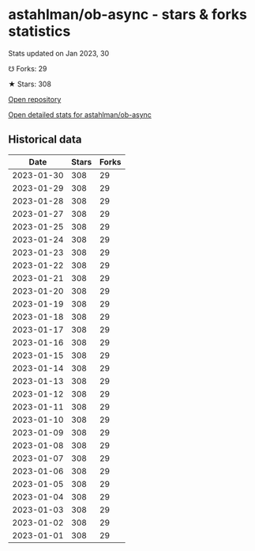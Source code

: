 # astahlman/ob-async - stars & forks statistics

Stats updated on Jan 2023, 30

☋ Forks: 29

★ Stars: 308

[Open repository](https://github.com/astahlman/ob-async)

[Open detailed stats for astahlman/ob-async](https://reviewgithub.com/rep/astahlman/ob-async)

## Historical data
| Date | Stars | Forks |
|------|-------|-------|
| 2023-01-30 | 308 | 29 | 
| 2023-01-29 | 308 | 29 | 
| 2023-01-28 | 308 | 29 | 
| 2023-01-27 | 308 | 29 | 
| 2023-01-25 | 308 | 29 | 
| 2023-01-24 | 308 | 29 | 
| 2023-01-23 | 308 | 29 | 
| 2023-01-22 | 308 | 29 | 
| 2023-01-21 | 308 | 29 | 
| 2023-01-20 | 308 | 29 | 
| 2023-01-19 | 308 | 29 | 
| 2023-01-18 | 308 | 29 | 
| 2023-01-17 | 308 | 29 | 
| 2023-01-16 | 308 | 29 | 
| 2023-01-15 | 308 | 29 | 
| 2023-01-14 | 308 | 29 | 
| 2023-01-13 | 308 | 29 | 
| 2023-01-12 | 308 | 29 | 
| 2023-01-11 | 308 | 29 | 
| 2023-01-10 | 308 | 29 | 
| 2023-01-09 | 308 | 29 | 
| 2023-01-08 | 308 | 29 | 
| 2023-01-07 | 308 | 29 | 
| 2023-01-06 | 308 | 29 | 
| 2023-01-05 | 308 | 29 | 
| 2023-01-04 | 308 | 29 | 
| 2023-01-03 | 308 | 29 | 
| 2023-01-02 | 308 | 29 | 
| 2023-01-01 | 308 | 29 | 


